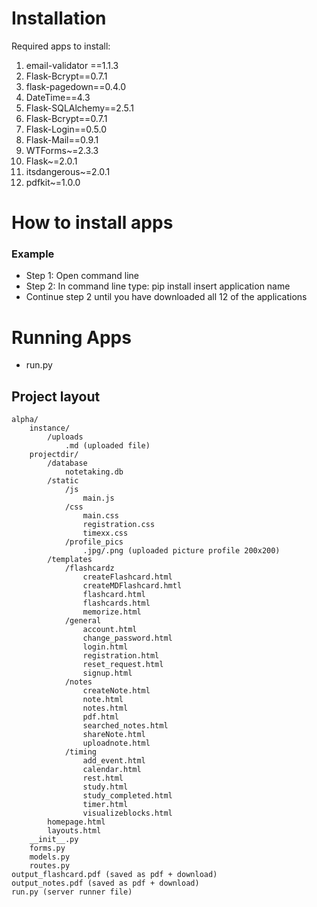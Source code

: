 # Installation

Required apps to install:

1. email-validator ==1.1.3
2. Flask-Bcrypt==0.7.1
3. flask-pagedown==0.4.0
4. DateTime==4.3
5. Flask-SQLAlchemy==2.5.1
6. Flask-Bcrypt==0.7.1
7. Flask-Login==0.5.0
8. Flask-Mail==0.9.1
9. WTForms~=2.3.3
10. Flask~=2.0.1
11. itsdangerous~=2.0.1
12. pdfkit~=1.0.0

# How to install apps

### Example

* Step 1: Open command line
* Step 2: In command line type: pip install insert application name
* Continue step 2 until you have downloaded all 12 of the applications

# Running Apps

* run.py

## Project layout

    alpha/
        instance/
            /uploads
                .md (uploaded file)
        projectdir/
            /database
                notetaking.db
            /static
                /js
                    main.js
                /css
                    main.css
                    registration.css  
                    timexx.css
                /profile_pics
                    .jpg/.png (uploaded picture profile 200x200)
            /templates
                /flashcardz
                    createFlashcard.html
                    createMDFlashcard.hmtl
                    flashcard.html
                    flashcards.html
                    memorize.html
                /general
                    account.html
                    change_password.html
                    login.html
                    registration.html
                    reset_request.html 
                    signup.html
                /notes
                    createNote.html
                    note.html
                    notes.html
                    pdf.html
                    searched_notes.html
                    shareNote.html
                    uploadnote.html
                /timing 
                    add_event.html
                    calendar.html
                    rest.html
                    study.html
                    study_completed.html
                    timer.html
                    visualizeblocks.html
            homepage.html
            layouts.html
        __init__.py
        forms.py
        models.py
        routes.py
    output_flashcard.pdf (saved as pdf + download)
    output_notes.pdf (saved as pdf + download)
    run.py (server runner file)